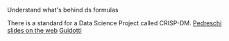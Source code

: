 
Understand what's behind ds formulas

There is a standard for a Data Science Project called CRISP-DM.
[Pedreschi slides on the web](https://pages.di.unipi.it/pedreschi/MaterialiADEC-TDM/ADEC-slides/Slides-11-05-06_CRISP-DM.pdf)
[Guidotti](http://didawiki.di.unipi.it/lib/exe/fetch.php/magistraleinformatica/dmi/crisp-dm.pdf)


